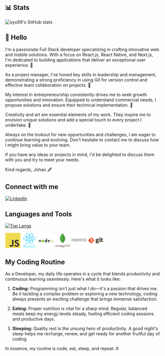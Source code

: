 ## :bar_chart: Stats

![syu99's GitHub stats](https://github-readme-stats.vercel.app/api?username=syu99&show_icons=true&theme=dracula)

## 👋 Hello

I'm a passionate Full Stack developer specializing in crafting innovative web and mobile solutions. With a focus on React.js, React Native, and Next.js, I'm dedicated to building applications that deliver an exceptional user experience. 🚀

As a project manager, I've honed key skills in leadership and management, demonstrating a strong proficiency in using Git for version control and effective team collaboration on projects. 🤝

My interest in entrepreneurship consistently drives me to seek growth opportunities and innovation. Equipped to understand commercial needs, I propose solutions and ensure their technical implementation. 💼

Creativity and art are essential elements of my work. They inspire me to envision unique solutions and add a special touch to every project I undertake. 🌈

Always on the lookout for new opportunities and challenges, I am eager to continue learning and evolving. Don't hesitate to contact me to discuss how I might bring value to your team.

If you have any ideas or projects in mind, I'd be delighted to discuss them with you and try to meet your needs.

Kind regards,
Johan 🖋️

## Connect with me

[![LinkedIn](https://img.shields.io/badge/LinkedIn-0077B5?style=for-the-badge&logo=linkedin&logoColor=white)](https://www.linkedin.com/in/johanbray/)

## Languages and Tools

[![Top Langs](https://github-readme-stats.vercel.app/api/top-langs/?username=syu99&layout=compact&theme=dracula)](https://github.com/anuraghazra/github-readme-stats)

<p align="left">
  <img src="https://raw.githubusercontent.com/devicons/devicon/master/icons/javascript/javascript-original.svg" alt="javascript" width="50" height="50"/> 
  <img src="https://raw.githubusercontent.com/devicons/devicon/master/icons/react/react-original-wordmark.svg" alt="react" width="50" height="50"/> 
  <img src="https://raw.githubusercontent.com/devicons/devicon/master/icons/nodejs/nodejs-original-wordmark.svg" alt="nodejs" width="50" height="50"/> 
  <img src="https://raw.githubusercontent.com/devicons/devicon/master/icons/mongodb/mongodb-original-wordmark.svg" alt="mongodb" width="50" height="50"/>
  <img src="https://raw.githubusercontent.com/devicons/devicon/master/icons/express/express-original-wordmark.svg" alt="express.js" width="50" height="50"/> 
  <img src="https://raw.githubusercontent.com/devicons/devicon/master/icons/git/git-original-wordmark.svg" alt="git" width="50" height="50"/> 
</p>

## My Coding Routine

As a Developer, my daily life operates in a cycle that blends productivity and continuous learning seamlessly. Here's what it looks like:

1. **Coding:** Programming isn't just what I do—it's a passion that drives me. Be it tackling a complex problem or exploring a new technology, coding always presents an exciting challenge that brings immense satisfaction.

2. **Eating:** Proper nutrition is vital for a sharp mind. Regular, balanced meals keep my energy levels steady, fueling efficient coding sessions and productive days.

3. **Sleeping:** Quality rest is the unsung hero of productivity. A good night's sleep helps me recharge, renew, and get ready for another fruitful day of coding.

In essence, my routine is code, eat, sleep, and repeat. It
